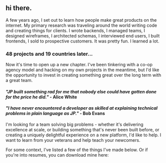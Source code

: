 ## hi there.

<!-- ![hello](/v.jpg) -->

A few years ago, I set out to learn how people make great products on the internet. My primary research was traveling around the world writing code and creating things for clients. I wrote backends, I managed teams, I designed wireframes, I architected schemas, I interviewed end users, I built frontends, I sold to prospective customers. It was pretty fun. I learned a lot.

### 48 projects and 19 countries later...

Now it's time to open up a new chapter. I've been tinkering with a co-op agency model and hacking on my own projects in the meantime, but I'd like the opportunity to invest in creating something great over the long term with a great team.

#### *"JP built something rad for me that nobody else could have gotten done for the price he did."* - Alice White

#### *"I have never encountered a developer as skilled at explaining technical problems in plain language as JP."* - Bob Evans

I'm looking for a team solving big problems - whether it's delivering excellence at scale, or building something that's never been built before, or creating a uniquely delightful experience on a new platform, I'd like to help. I want to learn from your veterans and help teach your newcomers.

For some context, I've listed a few of the things I've made below. Or if you're into resumes, you can download mine here:
